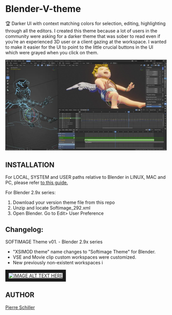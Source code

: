 # Blender-V-theme
🏆 Darker UI with context matching colors for selection, editing, highlighting through all the editors.
I created this theme because a lot of users in the community were asking for a darker theme that was sober to read even if you’re an experienced 3D user or a client gazing at the workspace. I wanted to make it easier for the UI to point to the little crucial buttons in the UI which were grayed when you click on them.


![Highlight pressed menu button](/img/Blender-Neutral-bone-colors02.webp)


## INSTALLATION
For LOCAL, SYSTEM and USER paths relative to Blender in LINUX, MAC and PC, please refer <a href="https://docs.blender.org/manual/en/latest/advanced/blender_directory_layout.html" target="_blank">to this guide.</a><br>

For Blender 2.9x series:
1. Download your version theme file from this repo
2. Unzip and locate Softimage_292.xml
3. Open Blender. Go to Edit> User Preference

## Changelog:
SOFTIMAGE Theme v01. - Blender 2.9x series
  - "XSIMOD theme" name changes to "Softimage Theme" for Blender.
  - VSE and Movie clip custom workspaces were customized.
  - New previously non-existent workspaces i

<a href="http://www.youtube.com/watch?feature=player_embedded&v=IbuVWQhV_uk
" target="_blank"><img src="http://img.youtube.com/vi/IbuVWQhV_uk/0.jpg" 
alt="IMAGE ALT TEXT HERE" width="240" height="180" border="10" /></a>

## AUTHOR
<a href="https://github.com/3dcinetv" target="_blank">Pierre Schiller</a><br>
